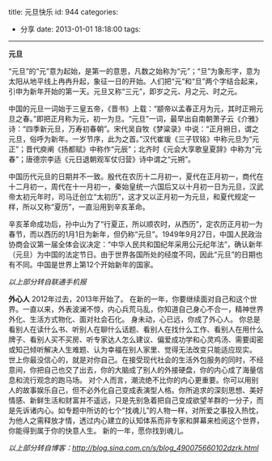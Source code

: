 title: 元旦快乐
id: 944
categories:
  - 分享
date: 2013-01-01 18:18:00
tags:
---

**元旦**

“元旦”的“元”意为起始，是第一的意思，凡数之始称为“元”；“旦”为象形字，意为太阳从地平线上冉冉升起，象征一日的开始。人们把“元”和“旦”两个字结合起来，引申为新年开始的第一天。元旦又称“三元”，即岁之元、月之元、时之元。

中国的元旦一词始于三皇五帝，《晋书》上载：“颛帝以孟春正月为元，其时正朔元旦之春。”即把正月称为元，初一为旦。“元旦”一词，最早出自南朝萧子云《介雅》诗：“四季新元旦，万寿初春朝”。宋代吴自牧《梦粱录》中说：“正月朔日，谓之元旦，俗呼为新年。一岁节序，此为之首。”汉代崔瑗《三子钗铭》中称元旦为“元正”；晋代庾阐《扬都赋》中称作“元辰”；北齐时《元会大享歌皇夏辞》中称为“元春”；唐德宗李适《元日退朝观军仗归营》诗中谓之“元朔”。

中国历代元旦的日期并不一致。殷代在农历十二月初一，夏代在正月初一，商代在十二月初一，周代在十一月初一，秦始皇统一六国后又以十月初一日为元旦，汉武帝太初元年时，司马迁创立“太初历”，这才又以正月初一为元旦，和夏代规定一样，所以又称“夏历”，一直沿用到辛亥革命。

辛亥革命成功后，孙中山为了“行夏正，所以顺农时，从西历”，定农历正月初一为春节，而以西历的1月1日为新年，但仍称“元旦”。1949年9月27日，中国人民政治协商会议第一届全体会议决定：“中华人民共和国纪年采用公元纪年法”，确认新年（元旦）为中国的法定节日。由于世界各国所处的经度不同，因此“元旦”的日期也有不同。中国是世界上第12个开始新年的国家。

_以上部分转自联通手机报_

**外心人**
2012年过去，2013年开始了。
在新的一年，你要继续面对自己和这个世界。一直以来，外表波澜不惊，内心兵荒马乱，你知道自己身心不合一，精神世界外化、生活方式物化、面对社会石化。
身未动，心已远，你成了外心人。
你总是看别人在读什么书、听别人在聊什么话题、看别人在找什么工作、看别人在用什么牌子、看别人买不买房、听专家达人怎么建议、偏爱成功学和心灵鸡汤、需要闺密或知己倾听解决人生难题、认为幸福在别人家里、觉得无法改变只能适应现实。
世上你最没信心的，就是对你自己。在接受现代社会的生活外包服务的同时，不经意间，你把自己也交了出去，你的大脑成了别人的外接硬盘，你的内心成了海量信息和流行观念的跑马场。
对个人而言，潮流绝不比你的内心更重要。你可以用别人的故事娱乐自己，但不必外化自己变成表演型人格。你所追求的深刻思想、美好情感、新鲜生活和财富并不遥远，只是先别急着把自己变成欲望羊群的一分子，而是先诉诸内心。如专题中所访的七个“找魂儿”的人物一样，对所爱之事投入热忱，为他人之需释放才情，透过内心建立的认知体系而非专家和屏幕来检阅这个世界，你能得到属于你的快意人生。
新的一年，愿你找到魂儿。

_以上部分转自博客：http://blog.sina.com.cn/s/blog_490075660102dzrk.html_

&nbsp;